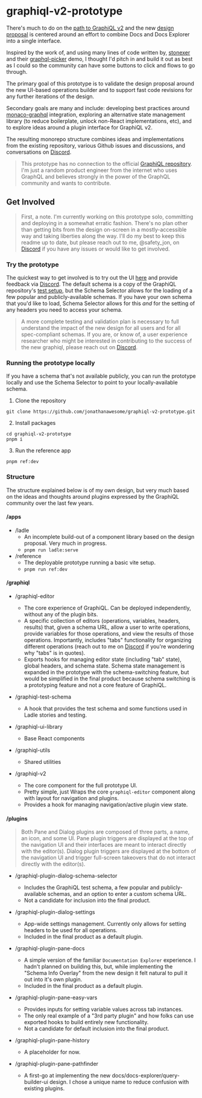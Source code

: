 # graphiql-v2-prototype

There's much to do on the [path to GraphiQL v2](https://github.com/graphql/graphiql/issues/2328) and the new [design proposal](https://github.com/graphql/graphiql/discussions/2216) is centered around an effort to combine Docs and Docs Explorer into a single interface.

Inspired by the work of, and using many lines of code written by, [stonexer](https://github.com/stonexer) and their [graphql-picker](https://github.com/stonexer/graphiql-picker) demo, I thought I'd pitch in and build it out as best as I could so the community can have some buttons to click and flows to go through.

The primary goal of this prototype is to validate the design proposal around the new UI-based operations builder and to support fast code revisions for any further iterations of the design.

Secondary goals are many and include: developing best practices around [monaco-graphql](https://github.com/graphql/graphiql/tree/main/packages/monaco-graphql) integration, exploring an alternative state management library (to reduce boilerplate, unlock non-React implementations, etc), and to explore ideas around a plugin interface for GraphiQL v2.

The resulting monorepo structure combines ideas and implementations from the existing repository, various Github issues and discussions, and conversations on [Discord](https://discord.com/channels/625400653321076807/966768858402816020).

> This prototype has no connection to the official [GraphiQL repository](https://github.com/graphql/graphiql). I'm just a random product engineer from the internet who uses GraphQL and believes strongly in the power of the GraphQL community and wants to contribute.

## Get Involved

> First, a note. I'm currently working on this prototype solo, committing and deploying in a somewhat erratic fashion. There's no plan other than getting bits from the design on-screen in a mostly-accessible way and taking liberties along the way. I'll do my best to keep this readme up to date, but please reach out to me, @safety_jon, on [Discord](https://discord.com/channels/625400653321076807/966768858402816020) if you have any issues or would like to get involved.

### Try the prototype

The quickest way to get involved is to try out the UI [here](https://jonathanawesome.github.io/graphiql-v2-prototype/) and provide feedback via [Discord](https://discord.com/channels/625400653321076807/966768858402816020). The default schema is a copy of the GraphiQL repository's [test setup](https://github.com/graphql/graphiql/blob/main/packages/graphiql/test/schema.js), but the Schema Selector allows for the loading of a few popular and publicly-available schemas. If you have your own schema that you'd like to load, Schema Selector allows for this _and_ for the setting of any headers you need to access your schema.

> A more complete testing and validation plan is necessary to full understand the impact of the new design for all users and for all spec-compliant schemas. If you are, or know of, a user experience researcher who might be interested in contributing to the success of the new graphiql, please reach out on [Discord](https://discord.com/channels/625400653321076807/966768858402816020).

### Running the prototype locally

If you have a schema that's not available publicly, you can run the prototype locally and use the Schema Selector to point to your locally-available schema.

1. Clone the repository

```
git clone https://github.com/jonathanawesome/graphiql-v2-prototype.git
```

2. Install packages

```
cd graphiql-v2-prototype
pnpm i
```

3. Run the reference app

```
pnpm ref:dev
```

### Structure

The structure explained below is of my own design, but very much based on the ideas and thoughts around plugins expressed by the GraphiQL community over the last few years.

#### /apps

- /ladle
  - An incomplete build-out of a component library based on the design proposal. Very much in progress.
  - `pnpm run ladle:serve`
- /reference
  - The deployable prototype running a basic vite setup.
  - `pnpm run ref:dev`

#### /graphiql

- /graphiql-editor

  - The core experience of GraphiQL. Can be deployed independently, without any of the plugin bits.
  - A specific collection of editors (operations, variables, headers, results) that, given a schema URL, allow a user to write operations, provide variables for those operations, and view the results of those operations. Importantly, includes "tabs" functionality for organizing different operations (reach out to me on [Discord](https://discord.com/channels/625400653321076807/966768858402816020) if you're wondering why "tabs" is in quotes).
  - Exports hooks for managing editor state (including "tab" state), global headers, and schema state. Schema state management is expanded in the prototype with the schema-switching feature, but would be simplified in the final product because schema switching is a prototyping feature and not a core feature of GraphiQL.

- /graphiql-test-schema

  - A hook that provides the test schema and some functions used in Ladle stories and testing.

- /graphiql-ui-library

  - Base React components

- /graphiql-utils

  - Shared utilities

- /graphiql-v2
  - The core component for the full prototype UI.
  - Pretty simple, just Wraps the core `graphiql-editor` component along with layout for navigation and plugins.
  - Provides a hook for managing navigation/active plugin view state.

#### /plugins

> Both Pane and Dialog plugins are composed of three parts, a name, an icon, and some UI. Pane plugin triggers are displayed at the top of the navigation UI and their interfaces are meant to interact directly with the editor(s). Dialog plugin triggers are displayed at the bottom of the navigation UI and trigger full-screen takeovers that do not interact directly with the editor(s).

- /graphiql-plugin-dialog-schema-selector

  - Includes the GraphiQL test schema, a few popular and publicly-available schemas, and an option to enter a custom schema URL.
  - Not a candidate for inclusion into the final product.

- /graphiql-plugin-dialog-settings

  - App-wide settings management. Currently only allows for setting headers to be used for all operations.
  - Included in the final product as a default plugin.

- /graphiql-plugin-pane-docs

  - A simple version of the familiar `Documentation Explorer` experience. I hadn't planned on building this, but, while implementing the "Schema Info Overlay" from the new design it felt natural to pull it out into it's own plugin.
  - Included in the final product as a default plugin.

- /graphiql-plugin-pane-easy-vars

  - Provides inputs for setting variable values across tab instances.
  - The only real example of a "3rd party plugin" and how folks can use exported hooks to build entirely new functionality.
  - Not a candidate for default inclusion into the final product.

- /graphiql-plugin-pane-history

  - A placeholder for now.

- /graphiql-plugin-pane-pathfinder
  - A first-go at implementing the new docs/docs-explorer/query-builder-ui design. I chose a unique name to reduce confusion with existing plugins.
